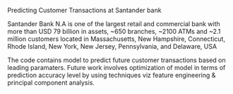 Predicting Customer Transactions at Santander bank

Santander Bank N.A is one of the largest retail and commercial bank with more than USD 79 billion in assets, ~650 branches, ~2100 ATMs and ~2.1 million customers located in Massachusetts, New Hampshire, Connecticut, Rhode Island, New York, New Jersey, Pennsylvania, and Delaware, USA

The code contains model to predict future customer transactions based on leading paramaters.
Future work involves optimization of model in terms of prediction accuracy level by using techniques viz feature engineering & principal component analysis.
